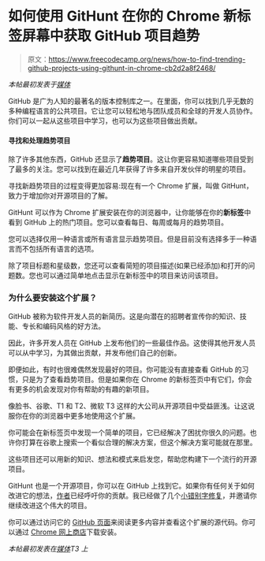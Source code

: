 # 如何使用 GitHunt 在你的 Chrome 新标签屏幕中获取 GitHub 项目趋势

> 原文：<https://www.freecodecamp.org/news/how-to-find-trending-github-projects-using-githunt-in-chrome-cb2d2a8f2468/>

*本帖最初发表于[媒体](https://medium.com/better-programming/githunt-trending-github-projects-in-your-chrome-new-tab-screen-d57168922918)*

GitHub 是广为人知的最著名的版本控制库之一。在里面，你可以找到几乎无数的多种编程语言的公共项目。它让您可以轻松地与团队成员和全球的开发人员协作。你们可以一起从这些项目中学习，也可以为这些项目做出贡献。

#### 寻找和处理趋势项目

除了许多其他东西，GitHub 还显示了**趋势项目**。这让你更容易知道哪些项目受到了最多的关注。您可以找到在最近几年获得了许多来自开发伙伴的明星的项目。

寻找新趋势项目的过程变得更加容易:现在有一个 Chrome 扩展，叫做 GitHunt，致力于增加你对开源项目的了解。

GitHunt 可以作为 Chrome 扩展安装在你的浏览器中，让你能够在你的**新标签**中看到 GitHub 上的热门项目。您可以查看每日、每周或每月的趋势项目。

您可以选择仅用一种语言或所有语言显示趋势项目。但是目前没有选择多于一种语言而不包括所有语言的选项。

除了项目标题和星级数，您还可以查看简短的项目描述(如果已经添加)和打开的问题数。您也可以通过简单地点击显示在新标签中的项目来访问该项目。

### 为什么要安装这个扩展？

GitHub 被称为软件开发人员的新简历。这是向潜在的招聘者宣传你的知识、技能、专长和编码风格的好方法。

因此，许多开发人员在 GitHub 上发布他们的一些最佳作品。这使得其他开发人员可以从中学习，为其做出贡献，并发布他们自己的创新。

即便如此，有时也很难偶然发现最好的项目。你可能没有直接查看 GitHub 的习惯，只是为了查看趋势项目。但是如果你在 Chrome 的新标签页中有它们，你会有更多的机会发现对你有帮助的有趣的新项目。

像脸书、谷歌、T1 和 T2、微软 T3 这样的大公司从开源项目中受益匪浅。让这说服你在你的浏览器中更多地使用这个扩展。

你可能会在新标签页中发现一个简单的项目，它已经解决了困扰你很久的问题。也许你打算在谷歌上搜索一个看似合理的解决方案，但这个解决方案可能就在那里。

这些项目还可以用新的知识、想法和模式来启发您，帮助您构建下一个流行的开源项目。

GitHunt 也是一个开源项目，你可以在 GitHub 上找到它。如果你有任何关于如何改进它的想法，[作者](https://github.com/kamranahmedse)已经呼吁你的贡献。我已经做了几个[小错别字修复](https://github.com/kamranahmedse/githunt/pull/15)，并邀请你继续改进这个伟大的项目。

你可以通过访问它的 [GitHub 页面](https://github.com/kamranahmedse/githunt)来阅读更多内容并查看这个扩展的源代码。你可以通过 [Chrome 网上商店](https://chrome.google.com/webstore/detail/githunt/khpcnaokfebphakjgdgpinmglconplhp)下载安装。

*本帖最初发表在[媒体](https://medium.com/better-programming/githunt-trending-github-projects-in-your-chrome-new-tab-screen-d57168922918)T3 上*